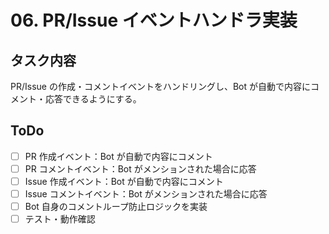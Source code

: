 # 06. PR/Issue イベントハンドラ実装

## タスク内容

PR/Issue の作成・コメントイベントをハンドリングし、Bot が自動で内容にコメント・応答できるようにする。

## ToDo

- [ ] PR 作成イベント：Bot が自動で内容にコメント
- [ ] PR コメントイベント：Bot がメンションされた場合に応答
- [ ] Issue 作成イベント：Bot が自動で内容にコメント
- [ ] Issue コメントイベント：Bot がメンションされた場合に応答
- [ ] Bot 自身のコメントループ防止ロジックを実装
- [ ] テスト・動作確認
